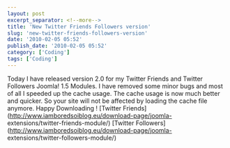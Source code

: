 ```yaml
---
layout: post
excerpt_separator: <!--more-->
title: 'New Twitter Friends Followers version'
slug: 'new-twitter-friends-followers-version'
date: '2010-02-05 05:52'
publish_date: '2010-02-05 05:52'
category: ['Coding']
tags: ['Coding']
---
```

Today I have released version 2.0 for my Twitter Friends and Twitter Followers
Joomla! 1.5 Modules. I have removed some minor bugs and most of all I speeded
up the cache usage. The cache usage is now much better and quicker. So your
site will not be affected by loading the cache file anymore. Happy Downloading
! [Twitter Friends](http://www.iamboredsoiblog.eu/download-page/joomla-
extensions/twitter-friends-module/) [Twitter
Followers](http://www.iamboredsoiblog.eu/download-page/joomla-
extensions/twitter-followers-module/)

